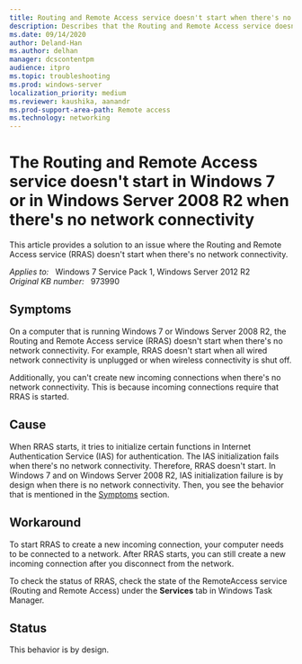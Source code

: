 ```yaml
---
title: Routing and Remote Access service doesn't start when there's no network connectivity
description: Describes that the Routing and Remote Access service doesn't start if there's no network connectivity.
ms.date: 09/14/2020
author: Deland-Han 
ms.author: delhan
manager: dcscontentpm
audience: itpro
ms.topic: troubleshooting
ms.prod: windows-server
localization_priority: medium
ms.reviewer: kaushika, aanandr
ms.prod-support-area-path: Remote access
ms.technology: networking
---
```

# The Routing and Remote Access service doesn't start in Windows 7 or in Windows Server 2008 R2 when there's no network connectivity

This article provides a solution to an issue where the Routing and Remote Access service (RRAS) doesn't start when there's no network connectivity.

_Applies to:_ &nbsp; Windows 7 Service Pack 1, Windows Server 2012 R2  
_Original KB number:_ &nbsp; 973990

## Symptoms

On a computer that is running Windows 7 or Windows Server 2008 R2, the Routing and Remote Access service (RRAS) doesn't start when there's no network connectivity. For example, RRAS doesn't start when all wired network connectivity is unplugged or when wireless connectivity is shut off.

Additionally, you can't create new incoming connections when there's no network connectivity. This is because incoming connections require that RRAS is started.

## Cause

When RRAS starts, it tries to initialize certain functions in Internet Authentication Service (IAS) for authentication. The IAS initialization fails when there's no network connectivity. Therefore, RRAS doesn't start. In Windows 7 and on Windows Server 2008 R2, IAS initialization failure is by design when there is no network connectivity. Then, you see the behavior that is mentioned in the [Symptoms](#symptoms) section.

## Workaround

To start RRAS to create a new incoming connection, your computer needs to be connected to a network. After RRAS starts, you can still create a new incoming connection after you disconnect from the network.

To check the status of RRAS, check the state of the RemoteAccess service (Routing and Remote Access) under the **Services** tab in Windows Task Manager.

## Status

This behavior is by design.
